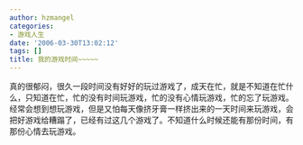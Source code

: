 ```yaml
---
author: hzmangel
categories:
- 游戏人生
date: '2006-03-30T13:02:12'
tags: []
title: 我的游戏时间~~~~~
---
```

真的很郁闷，很久一段时间没有好好的玩过游戏了，成天在忙，就是不知道在忙什么，只知道在忙，忙的没有时间玩游戏，忙的没有心情玩游戏，忙的忘了玩游戏。经常会想到想玩游戏，但是又怕每天像挤牙膏一样挤出来的一天时间来玩游戏，会把好游戏给糟蹋了，已经有过这几个游戏了。不知道什么时候还能有那份时间，有那份心情去玩游戏。